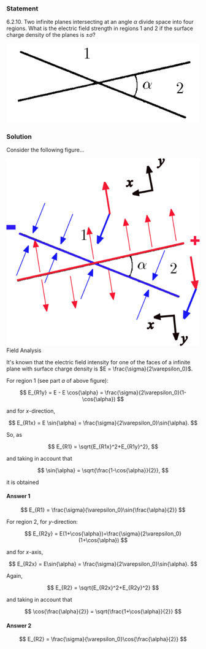 ###  Statement

$6.2.10.$ Two infinite planes intersecting at an angle $\alpha$ divide space into four regions. What is the electric field strength in regions 1 and 2 if the surface charge density of the planes is $\pm \sigma$?

![ For problem $6.2.10$ |525x215, 42%](../../img/6.2.10/statement.png)

### Solution

Consider the following figure...

![ Field Analysis |601x583, 51%](../../img/6.2.10/figure.png)  Field Analysis

It's known that the electric field intensity for one of the faces of a infinite plane with surface charge density is $E = \frac{\sigma}{2\varepsilon_0}$.

For region 1 (see part $a$ of above figure):

$$
E_{R1y} = E - E \cos{\alpha} = \frac{\sigma}{2\varepsilon_0}(1-\cos{\alpha})
$$

and for $x$-direction,

$$
E_{R1x} = E \sin{\alpha} = \frac{\sigma}{2\varepsilon_0}\sin{\alpha}.
$$

So, as

$$
E_{R1} = \sqrt{E_{R1x}^2+E_{R1y}^2},
$$

and taking in account that

$$
\sin{\alpha} = \sqrt{\frac{1-\cos{\alpha}}{2}},
$$

it is obtained

#### Answer 1

$$
E_{R1} = \frac{\sigma}{\varepsilon_0}\sin{\frac{\alpha}{2}}
$$

For region 2, for $y$-direction:

$$
E_{R2y} = E(1+\cos{\alpha})=\frac{\sigma}{2\varepsilon_0}(1+\cos{\alpha})
$$

and for $x$-axis,

$$
E_{R2x} = E\sin{\alpha} = \frac{\sigma}{2\varepsilon_0}\sin{\alpha}.
$$

Again,

$$
E_{R2} = \sqrt{E_{R2x}^2+E_{R2y}^2}
$$

and taking in account that

$$
\cos{\frac{\alpha}{2}} = \sqrt{\frac{1+\cos{\alpha}}{2}}
$$

#### Answer 2

$$
E_{R2} = \frac{\sigma}{\varepsilon_0}\cos{\frac{\alpha}{2}}
$$